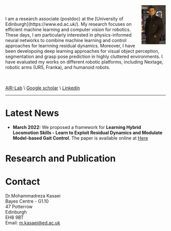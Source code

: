<img src="./imgs/mypic.jpg" align="right" width="15%"/>
<br />
<br />
 I am a research associate (postdoc) at the [University of Edinburgh](https://www.ed.ac.uk/). My research focuses on efficient machine learning and computer vision for robotics. These days, I am particularly interested in physics-informed neural networks to combine machine learning and control approaches for learnning residual dynamics. Moreover, I have been developoing deep learning approaches for visual object perception, segmentation and grasp pose prediction in highly cluttered environments. I have evaluated my works on different robotic platforms, including Nextage, robotic arms (UR5, Franka), and humanoid robots. 
<br />
<br />
<br />

[AIR-Lab](https://advanced-intelligent-robotics-lab.gitlab.io/) \ [Google scholar](https://scholar.google.com/citations?user=2aY06V4AAAAJ&hl=en) \ [Linkedin](https://www.linkedin.com/in/mohammadreza-kasaei-0a891ab6/) 

----------

# Latest News
 - **March 2022:** We proposed a framework for **Learning Hybrid Locomotion Skills - Learn to Exploit Residual Dynamics and Modulate Model-based Gait Control**. The paper is available online at [Here](https://arxiv.org/pdf/2011.13798)

# Research and Publication

# Contact
Dr.Mohammadreza Kasaei\
Bayes Centre - G1.10\
47 Potterrow\
Edinburgh\
EH8 9BT\
Email: m.kasaei@ed.ac.uk